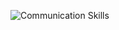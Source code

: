 ![Communication Skills ](https://user-images.githubusercontent.com/36210723/126631861-f5869089-cfda-44d7-88d7-c6f0eac0d385.jpg)
